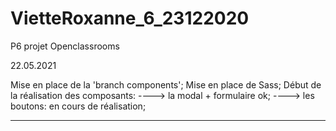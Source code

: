 # VietteRoxanne_6_23122020
P6 projet Openclassrooms


22.05.2021

Mise en place de la 'branch components';
Mise en place de Sass;
Début de la réalisation des composants:
----> la modal + formulaire ok; 
----> les boutons: en cours de réalisation; 
________________________________________________
